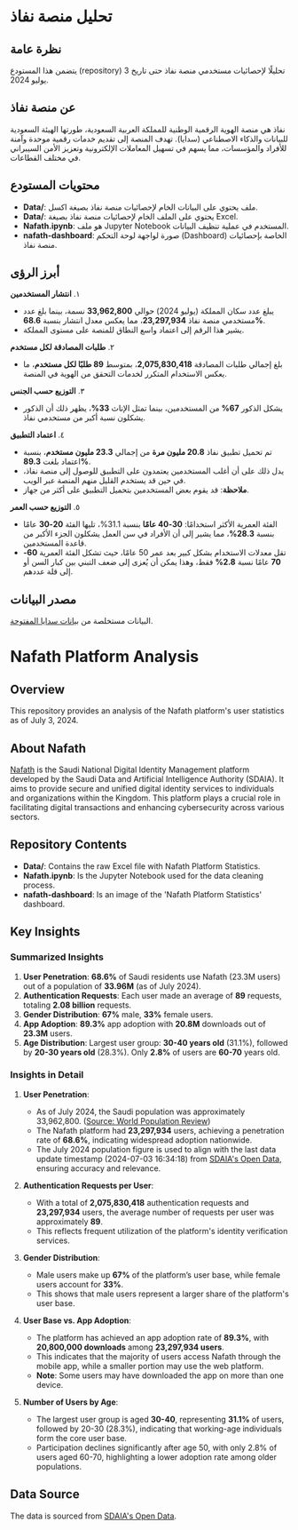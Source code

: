 # تحليل منصة نفاذ

## نظرة عامة
يتضمن هذا المستودع (repository) تحليلًا لإحصائيات مستخدمي منصة نفاذ حتى تاريخ 3 يوليو 2024.


## عن منصة نفاذ
نفاذ هي منصة الهوية الرقمية الوطنية للمملكة العربية السعودية، طورتها الهيئة السعودية للبيانات والذكاء الاصطناعي (سدايا). تهدف المنصة إلى تقديم خدمات رقمية موحدة وآمنة للأفراد والمؤسسات، مما يسهم في تسهيل المعاملات الإلكترونية وتعزيز الأمن السيبراني في مختلف القطاعات.

## محتويات المستودع
- **Data/**: ملف يحتوي على البيانات الخام لإحصائيات منصة نفاذ بصيغة اكسل.
- **Data/**: يحتوي على الملف الخام لإحصائيات منصة نفاذ بصيغة Excel.
- **Nafath.ipynb**: هو ملف Jupyter Notebook المستخدم في عملية تنظيف البيانات.
- **nafath-dashboard**: صورة لواجهة لوحة التحكم (Dashboard) الخاصة بإحصائيات منصة نفاذ.

## أبرز الرؤى

١. **انتشار المستخدمين**
   - يبلغ عدد سكان المملكة (يوليو 2024) حوالي **33,962,800** نسمة، بينما بلغ عدد مستخدمي منصة نفاذ **23,297,934**، مما يعكس معدل انتشار بنسبة **68.6%**.
   - يشير هذا الرقم إلى اعتماد واسع النطاق للمنصة على مستوى المملكة.

٢. **طلبات المصادقة لكل مستخدم**
   - بلغ إجمالي طلبات المصادقة **2,075,830,418**، بمتوسط **89 طلبًا لكل مستخدم**، ما يعكس الاستخدام المتكرر لخدمات التحقق من الهوية في المنصة.

٣. **التوزيع حسب الجنس**
   - يشكل الذكور **67%** من المستخدمين، بينما تمثل الإناث **33%**، يظهر ذلك أن الذكور يشكلون نسبة أكبر من مستخدمي نفاذ.

٤. **اعتماد التطبيق**
   - تم تحميل تطبيق نفاذ **20.8 مليون مرة** من إجمالي **23.3 مليون مستخدم**، بنسبة اعتماد بلغت **89.3%**.
   - يدل ذلك على أن أغلب المستخدمين يعتمدون على التطبيق للوصول إلى منصة نفاذ، في حين قد يستخدم القليل منهم المنصة عبر الويب.
   - **ملاحظة**: قد يقوم بعض المستخدمين بتحميل التطبيق على أكثر من جهاز.

٥. **التوزيع حسب العمر**
   - الفئة العمرية الأكثر استخدامًا: **30-40 عامًا** بنسبة 31.1%، تليها الفئة **20-30** عامًا بنسبة **28.3%**، مما يشير إلى أن الأفراد في سن العمل يشكلون الجزء الأكبر من قاعدة المستخدمين.
   - تقل معدلات الاستخدام بشكل كبير بعد عمر 50 عامًا، حيث تشكل الفئة العمرية **60-70** عامًا نسبة **2.8%** فقط، وهذا يمكن أن يُعزى إلى ضعف التبني بين كبار السن أو إلى قلة عددهم.


## مصدر البيانات
البيانات مستخلصة من  [بيانات سدايا المفتوحة](https://open.data.gov.sa/en/datasets/view/8563c70c-c870-41cb-9c75-9a89a0cb4f90/resources).




# Nafath Platform Analysis

## Overview

This repository provides an analysis of the Nafath platform's user statistics as of July 3, 2024.


## About Nafath

[Nafath](https://www.iam.gov.sa/sso/about) is the Saudi National Digital Identity Management platform developed by the Saudi Data and Artificial Intelligence Authority (SDAIA). It aims to provide secure and unified digital identity services to individuals and organizations within the Kingdom. This platform plays a crucial role in facilitating digital transactions and enhancing cybersecurity across various sectors.


## Repository Contents

- **Data/**: Contains the raw Excel file with Nafath Platform Statistics.
- **Nafath.ipynb**: Is the Jupyter Notebook used for the data cleaning process.
- **nafath-dashboard**: Is an image of the 'Nafath Platform Statistics' dashboard.


## Key Insights

### **Summarized Insights**

1. **User Penetration**: **68.6%** of Saudi residents use Nafath (23.3M users) out of a population of **33.96M** (as of July 2024).  
2. **Authentication Requests**: Each user made an average of **89** requests, totaling **2.08 billion** requests.  
3. **Gender Distribution**: **67%** male, **33%** female users.  
4. **App Adoption**: **89.3%** app adoption with **20.8M** downloads out of **23.3M** users.  
5. **Age Distribution**: Largest user group: **30-40 years old** (31.1%), followed by **20-30 years old** (28.3%). Only **2.8%** of users are **60-70** years old.


### **Insights in Detail**

1. **User Penetration**:  
   - As of July 2024, the Saudi population was approximately 33,962,800. ([Source: World Population Review](https://worldpopulationreview.com/countries/saudi-arabia))
   - The Nafath platform had **23,297,934** users, achieving a penetration rate of **68.6%**, indicating widespread adoption nationwide.
   - The July 2024 population figure is used to align with the last data update timestamp (2024-07-03 16:34:18) from [SDAIA's Open Data](https://open.data.gov.sa/en/datasets/view/8563c70c-c870-41cb-9c75-9a89a0cb4f90/resources), ensuring accuracy and relevance.

2. **Authentication Requests per User**:  
   - With a total of **2,075,830,418** authentication requests and **23,297,934** users, the average number of requests per user was approximately **89**.  
   - This reflects frequent utilization of the platform's identity verification services.

3. **Gender Distribution**:
   - Male users make up **67%** of the platform’s user base, while female users account for **33%**.
   - This shows that male users represent a larger share of the platform's user base.

4. **User Base vs. App Adoption**:  
   - The platform has achieved an app adoption rate of **89.3%**, with **20,800,000 downloads** among **23,297,934 users**.
   - This indicates that the majority of users access Nafath through the mobile app, while a smaller portion may use the web platform.
   - **Note**: Some users may have downloaded the app on more than one device.

5. **Number of Users by Age**:  
   - The largest user group is aged **30-40**, representing **31.1%** of users, followed by 20-30 (28.3%), indicating that working-age individuals form the core user base.
   - Participation declines significantly after age 50, with only 2.8% of users aged 60-70, highlighting a lower adoption rate among older populations.



## Data Source

The data is sourced from [SDAIA's Open Data](https://open.data.gov.sa/en/datasets/view/8563c70c-c870-41cb-9c75-9a89a0cb4f90/resources).
